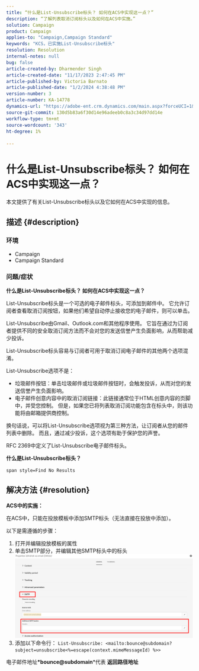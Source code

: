 ```yaml
---
title: “什么是List-Unsubscribe标头？ 如何在ACS中实现这一点？”
description: “了解列表取消订阅标头以及如何在ACS中实施。”
solution: Campaign
product: Campaign
applies-to: "Campaign,Campaign Standard"
keywords: "KCS，已实施List-Unsubscribe标头"
resolution: Resolution
internal-notes: null
bug: false
article-created-by: Dharmender Singh
article-created-date: "11/17/2023 2:47:45 PM"
article-published-by: Victoria Barnato
article-published-date: "1/2/2024 4:38:48 PM"
version-number: 3
article-number: KA-14778
dynamics-url: "https://adobe-ent.crm.dynamics.com/main.aspx?forceUCI=1&pagetype=entityrecord&etn=knowledgearticle&id=4c986043-5885-ee11-8179-6045bd006239"
source-git-commit: 130d5b83a6f30d14e96adeeb0c8a3c34d97dd14e
workflow-type: tm+mt
source-wordcount: '343'
ht-degree: 1%

---
```


# 什么是List-Unsubscribe标头？ 如何在ACS中实现这一点？


本文提供了有关List-Unsubscribe标头以及它如何在ACS中实现的信息。

## 描述 {#description}


### <b>环境</b>

- Campaign
- Campaign Standard


### <b>问题/症状</b>

<b>什么是List-Unsubscribe标头？ 如何在ACS中实现这一点？</b>

List-Unsubscribe标头是一个可选的电子邮件标头，可添加到邮件中。 它允许订阅者查看取消订阅按钮，如果他们希望自动停止接收您的电子邮件，则可以单击。

List-Unsubscribe由Gmail、Outlook.com和其他程序使用。 它旨在通过为订阅者提供不同的安全取消订阅方法而不会对您的发送信誉产生负面影响，从而帮助减少投诉。

List-Unsubscribe标头容易与订阅者可用于取消订阅电子邮件的其他两个选项混淆。

List-Unsubscribe选项不是：

- 垃圾邮件按钮：单击垃圾邮件或垃圾邮件按钮时，会触发投诉，从而对您的发送信誉产生负面影响。
- 电子邮件创意内容中的取消订阅链接：此链接通常位于HTML创意内容的页脚中，并受您控制。 但是，如果您已将列表取消订阅功能包含在标头中，则该功能将由邮箱提供商控制。


换句话说，可以将List-Unsubscribe选项视为第三种方法，让订阅者从您的邮件列表中删除。 而且，通过减少投诉，这个选项有助于保护您的声誉。

RFC 2369中定义了List-Unsubscribe电子邮件标头。

<b>什么是List-Unsubscribe标头？ </b>

`span style=Find No Results`


## 解决方法 {#resolution}


<b>ACS中的实施：</b>

在ACS中，只能在投放模板中添加SMTP标头（无法直接在投放中添加）。

以下是需遵循的步骤：

1. 打开并编辑投放模板的属性
2. 单击SMTP部分，并编辑其他SMTP标头中的标头     ![](assets/52de6f31-8da9-ee11-be37-6045bd006793.png)
3. 添加以下命令行：    `List-Unsubscribe: <mailto:bounce@subdomain?subject=unsubscribe<%=escape(context.mimeMessageId) %>>`


电子邮件地址<b>*bounce@subdomain</b>*代表 <b>返回路径地址</b>
